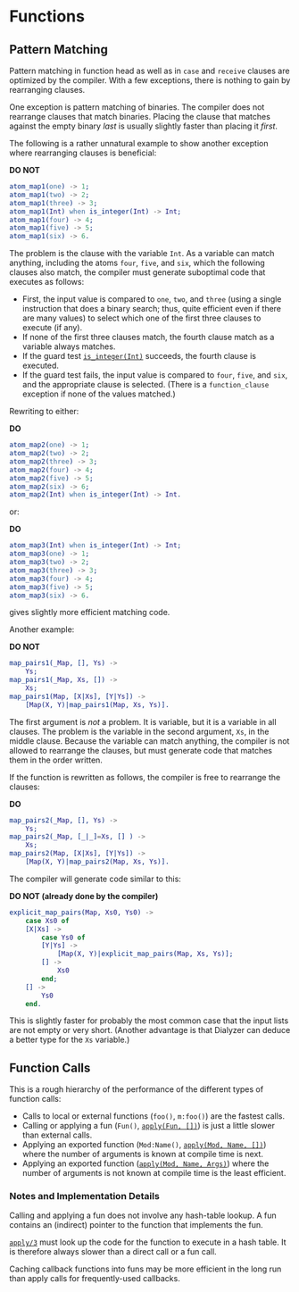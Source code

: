 <!--
%CopyrightBegin%

Copyright Ericsson AB 2023-2024. All Rights Reserved.

Licensed under the Apache License, Version 2.0 (the "License");
you may not use this file except in compliance with the License.
You may obtain a copy of the License at

    http://www.apache.org/licenses/LICENSE-2.0

Unless required by applicable law or agreed to in writing, software
distributed under the License is distributed on an "AS IS" BASIS,
WITHOUT WARRANTIES OR CONDITIONS OF ANY KIND, either express or implied.
See the License for the specific language governing permissions and
limitations under the License.

%CopyrightEnd%
-->
# Functions

## Pattern Matching

Pattern matching in function head as well as in `case` and `receive` clauses are
optimized by the compiler. With a few exceptions, there is nothing to gain by
rearranging clauses.

One exception is pattern matching of binaries. The compiler does not rearrange
clauses that match binaries. Placing the clause that matches against the empty
binary _last_ is usually slightly faster than placing it _first_.

The following is a rather unnatural example to show another exception where
rearranging clauses is beneficial:

**DO NOT**

```erlang
atom_map1(one) -> 1;
atom_map1(two) -> 2;
atom_map1(three) -> 3;
atom_map1(Int) when is_integer(Int) -> Int;
atom_map1(four) -> 4;
atom_map1(five) -> 5;
atom_map1(six) -> 6.
```

The problem is the clause with the variable `Int`. As a variable can match
anything, including the atoms `four`, `five`, and `six`, which the following
clauses also match, the compiler must generate suboptimal code that executes as
follows:

- First, the input value is compared to `one`, `two`, and `three` (using a
  single instruction that does a binary search; thus, quite efficient even if
  there are many values) to select which one of the first three clauses to
  execute (if any).
- If none of the first three clauses match, the fourth clause match as a
  variable always matches.
- If the guard test [`is_integer(Int)`](`is_integer/1`) succeeds, the fourth
  clause is executed.
- If the guard test fails, the input value is compared to `four`, `five`, and
  `six`, and the appropriate clause is selected. (There is a `function_clause`
  exception if none of the values matched.)

Rewriting to either:

**DO**

```erlang
atom_map2(one) -> 1;
atom_map2(two) -> 2;
atom_map2(three) -> 3;
atom_map2(four) -> 4;
atom_map2(five) -> 5;
atom_map2(six) -> 6;
atom_map2(Int) when is_integer(Int) -> Int.
```

or:

**DO**

```erlang
atom_map3(Int) when is_integer(Int) -> Int;
atom_map3(one) -> 1;
atom_map3(two) -> 2;
atom_map3(three) -> 3;
atom_map3(four) -> 4;
atom_map3(five) -> 5;
atom_map3(six) -> 6.
```

gives slightly more efficient matching code.

Another example:

**DO NOT**

```erlang
map_pairs1(_Map, [], Ys) ->
    Ys;
map_pairs1(_Map, Xs, []) ->
    Xs;
map_pairs1(Map, [X|Xs], [Y|Ys]) ->
    [Map(X, Y)|map_pairs1(Map, Xs, Ys)].
```

The first argument is _not_ a problem. It is variable, but it is a variable in
all clauses. The problem is the variable in the second argument, `Xs`, in the
middle clause. Because the variable can match anything, the compiler is not
allowed to rearrange the clauses, but must generate code that matches them in
the order written.

If the function is rewritten as follows, the compiler is free to rearrange the
clauses:

**DO**

```erlang
map_pairs2(_Map, [], Ys) ->
    Ys;
map_pairs2(_Map, [_|_]=Xs, [] ) ->
    Xs;
map_pairs2(Map, [X|Xs], [Y|Ys]) ->
    [Map(X, Y)|map_pairs2(Map, Xs, Ys)].
```

The compiler will generate code similar to this:

**DO NOT (already done by the compiler)**

```erlang
explicit_map_pairs(Map, Xs0, Ys0) ->
    case Xs0 of
	[X|Xs] ->
	    case Ys0 of
		[Y|Ys] ->
		    [Map(X, Y)|explicit_map_pairs(Map, Xs, Ys)];
		[] ->
		    Xs0
	    end;
	[] ->
	    Ys0
    end.
```

This is slightly faster for probably the most common case that the input lists
are not empty or very short. (Another advantage is that Dialyzer can deduce a
better type for the `Xs` variable.)

## Function Calls

This is a rough hierarchy of the performance of the different types of function
calls:

- Calls to local or external functions (`foo()`, `m:foo()`) are the fastest
  calls.
- Calling or applying a fun (`Fun()`, [`apply(Fun, [])`](`apply/2`)) is just a
  little slower than external calls.
- Applying an exported function (`Mod:Name()`,
  [`apply(Mod, Name, [])`](`apply/3`)) where the number of arguments is known at
  compile time is next.
- Applying an exported function ([`apply(Mod, Name, Args)`](`apply/3`)) where
  the number of arguments is not known at compile time is the least efficient.

### Notes and Implementation Details

Calling and applying a fun does not involve any hash-table lookup. A fun
contains an (indirect) pointer to the function that implements the fun.

[`apply/3`](`apply/3`) must look up the code for the function to execute in a
hash table. It is therefore always slower than a direct call or a fun call.

Caching callback functions into funs may be more efficient in the long run than
apply calls for frequently-used callbacks.
